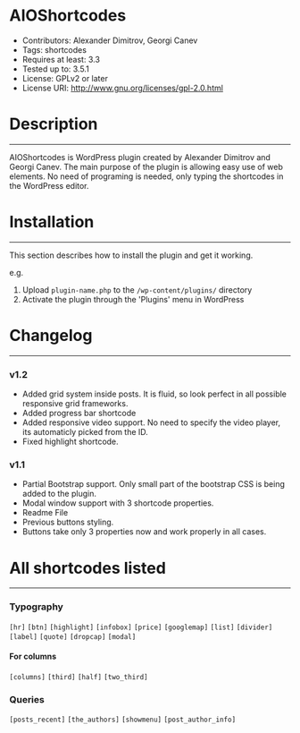 AIOShortcodes
=============

* Contributors: Alexander Dimitrov, Georgi Canev
* Tags: shortcodes
* Requires at least: 3.3
* Tested up to: 3.5.1
* License: GPLv2 or later
* License URI: http://www.gnu.org/licenses/gpl-2.0.html


# Description
---
AIOShortcodes is WordPress plugin created by Alexander Dimitrov and Georgi Canev. The main purpose of the plugin is allowing easy use of web elements. No need of programing is needed, only typing the shortcodes in the WordPress editor.


# Installation
---
This section describes how to install the plugin and get it working.

e.g.

1. Upload `plugin-name.php` to the `/wp-content/plugins/` directory
1. Activate the plugin through the 'Plugins' menu in WordPress


# Changelog 
---
### v1.2 
* Added grid system inside posts. It is fluid, so look perfect in all possible responsive grid frameworks.
* Added progress bar shortcode
* Added responsive video support. No need to specify the video player, its automaticly picked from the ID.
* Fixed highlight shortcode. 

### v1.1 
* Partial Bootstrap support. Only small part of the bootstrap CSS is being added to the plugin.
* Modal window support with 3 shortcode properties.
* Readme File
* Previous buttons styling.
* Buttons take only 3 properties now and work properly in all cases.


# All shortcodes listed 
---

### Typography
`[hr]`
`[btn]`
`[highlight]`
`[infobox]`
`[price]`
`[googlemap]`
`[list]`
`[divider]`
`[label]`
`[quote]`
`[dropcap]`
`[modal]`

#### For columns
`[columns]`
`[third]`
`[half]`
`[two_third]`

### Queries
`[posts_recent]`
`[the_authors]`
`[showmenu]`
`[post_author_info]`